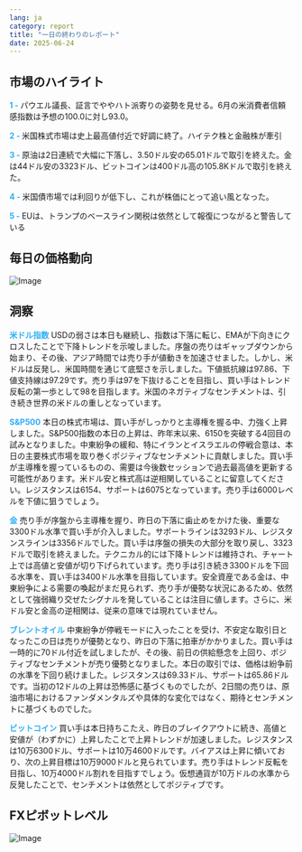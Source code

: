 ```yaml
---
lang: ja
category: report
title: "一日の終わりのレポート"
date: 2025-06-24
---
```



<h2>市場のハイライト</h2>
<strong style="color: #2caef7;">1 - </strong> パウエル議長、証言でややハト派寄りの姿勢を見せる。6月の米消費者信頼感指数は予想の100.0に対し93.0。


<strong style="color: #2caef7;">2 - </strong> 米国株式市場は史上最高値付近で好調に終了。ハイテク株と金融株が牽引

<strong style="color: #2caef7;">3 - </strong> 原油は2日連続で大幅に下落し、3.50ドル安の65.01ドルで取引を終えた。金は44ドル安の3323ドル、ビットコインは400ドル高の105.8Kドルで取引を終えた。

<strong style="color: #2caef7;">4 - </strong> 米国債市場では利回りが低下し、これが株価にとって追い風となった。

<strong style="color: #2caef7;">5 - </strong> EUは、トランプのベースライン関税は依然として報復につながると警告している



<h2>毎日の価格動向</h2>
<img src="https://markleighedu.github.io/img/Jun-2025/24-Jun-2025/price.jpg" alt="Image"/>

<h2>洞察</h2>
<strong style="color: #2caef7;">米ドル指数</strong> USDの弱さは本日も継続し、指数は下落に転じ、EMAが下向きにクロスしたことで下降トレンドを示唆しました。序盤の売りはギャップダウンから始まり、その後、アジア時間では売り手が値動きを加速させました。しかし、米ドルは反発し、米国時間を通じて底堅さを示しました。下値抵抗線は97.86、下値支持線は97.29です。売り手は97を下抜けることを目指し、買い手はトレンド反転の第一歩として98を目指します。米国のネガティブなセンチメントは、引き続き世界の米ドルの重しとなっています。

<strong style="color: #2caef7;">S&P500</strong> 本日の株式市場は、買い手がしっかりと主導権を握る中、力強く上昇しました。S&P500指数の本日の上昇は、昨年末以来、6150を突破する4回目の試みとなりました。中東紛争の緩和、特にイランとイスラエルの停戦合意は、本日の主要株式市場を取り巻くポジティブなセンチメントに貢献しました。買い手が主導権を握っているものの、需要は今後数セッションで過去最高値を更新する可能性があります。米ドル安と株式高は逆相関していることに留意してください。レジスタンスは6154、サポートは6075となっています。売り手は6000レベルを下値に狙うでしょう。

<strong style="color: #2caef7;">金</strong> 売り手が序盤から主導権を握り、昨日の下落に歯止めをかけた後、重要な3300ドル水準で買い手が介入しました。サポートラインは3293ドル、レジスタンスラインは3356ドルでした。買い手は序盤の損失の大部分を取り戻し、3323ドルで取引を終えました。テクニカル的には下降トレンドは維持され、チャート上では高値と安値が切り下げられています。売り手は引き続き3300ドルを下回る水準を、買い手は3400ドル水準を目指しています。安全資産である金は、中東紛争による需要の喚起がまだ見られず、売り手が優勢な状況にあるため、依然として強弱織り交ぜたシグナルを発していることは注目に値します。さらに、米ドル安と金高の逆相関は、従来の意味では現れていません。

<strong style="color: #2caef7;">ブレントオイル</strong> 中東紛争が停戦モードに入ったことを受け、不安定な取引日となったこの日は売りが優勢となり、昨日の下落に拍車がかかりました。買い手は一時的に70ドル付近を試しましたが、その後、前日の供給懸念を上回り、ポジティブなセンチメントが売り優勢となりました。本日の取引では、価格は紛争前の水準を下回り続けました。レジスタンスは69.33ドル、サポートは65.86ドルです。当初の12ドルの上昇は恐怖感に基づくものでしたが、2日間の売りは、原油市場におけるファンダメンタルズや具体的な変化ではなく、期待とセンチメントに基づくものでした。

<strong style="color: #2caef7;">ビットコイン</strong> 買い手は本日持ちこたえ、昨日のブレイクアウトに続き、高値と安値が（わずかに）上昇したことで上昇トレンドが加速しました。レジスタンスは10万6300ドル、サポートは10万4600ドルです。バイアスは上昇に傾いており、次の上昇目標は10万9000ドルと見られています。売り手はトレンド反転を目指し、10万4000ドル割れを目指すでしょう。仮想通貨が10万ドルの水準から反発したことで、センチメントは依然としてポジティブです。



<h2>FXピボットレベル</h2>
<img src="https://markleighedu.github.io/img/Jun-2025/24-Jun-2025/pivot.jpg" alt="Image"/>